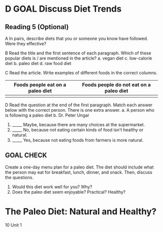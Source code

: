 # D GOAL Discuss Diet Trends

## Reading 5 (Optional)

A In pairs, describe diets that you or someone you know have followed. Were they effective?

B Read the title and the first sentence of each paragraph. Which of these popular diets is / are mentioned in the article?
a. vegan diet          c. low-calorie diet
b. paleo diet          d. raw food diet

C Read the article. Write examples of different foods in the correct columns.

| Foods people eat on a paleo diet | Foods people do not eat on a paleo diet |
|----------------------------------|----------------------------------------|
|                                  |                                        |

D Read the question at the end of the first paragraph. Match each answer below with the correct person. There is one extra answer.
a. A person who is following a paleo diet
b. Dr. Peter Ungar
1. _____ Maybe, because there are many choices at the supermarket.
2. _____ No, because not eating certain kinds of food isn't healthy or natural.
3. _____ Yes, because not eating foods from farmers is more natural.

## GOAL CHECK
Create a one-day menu plan for a paleo diet. The diet should include what the person may eat for breakfast, lunch, dinner, and snack. Then, discuss the questions.
1. Would this diet work well for you? Why?
2. Does the paleo diet seem enjoyable? Practical? Healthy?

# The Paleo Diet: Natural and Healthy?

10 Unit 1
